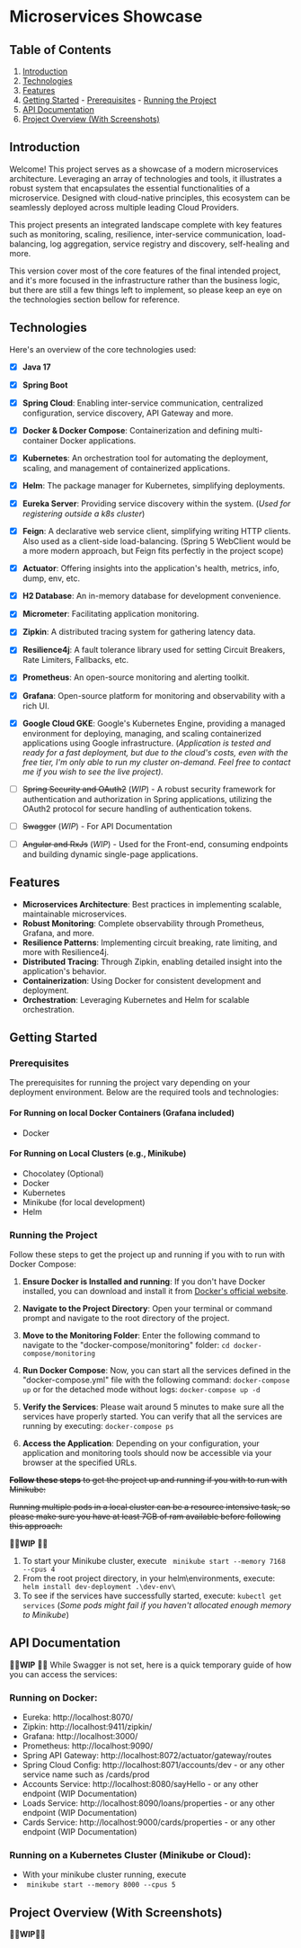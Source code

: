 
# Microservices Showcase


## Table of Contents
  1. [Introduction](#introduction)
  2. [Technologies](#technologies) 
  3. [Features](#features) 
  4. [Getting Started](#getting-started) - [Prerequisites](#prerequisites) - [Running the Project](#running-the-project) 
  5. [ API Documentation](#api-documentation) 
  6. [Project Overview (With Screenshots)](#project-overview-with-screenshots)
## Introduction

Welcome! This project serves as a showcase of a modern microservices architecture. Leveraging an array of technologies and tools, it illustrates a robust system that encapsulates the essential functionalities of a microservice. Designed with cloud-native principles, this ecosystem can be seamlessly deployed across multiple leading Cloud Providers.

This project presents an integrated landscape complete with key features such as monitoring, scaling, resilience, inter-service communication, load-balancing, log aggregation, service registry and discovery, self-healing and more.

This version cover most of the core features of the final intended project, and it's more focused in the infrastructure rather than the business logic, but there are still a few things left to implement, so please keep an eye on the technologies section bellow for reference. 

## Technologies

Here's an overview of the core technologies used:

- [x] **Java 17**
- [x] **Spring Boot**
- [x] **Spring Cloud**: Enabling inter-service communication, centralized configuration, service discovery, API Gateway and more.
- [x] **Docker & Docker Compose**: Containerization and defining multi-container Docker applications.
- [x] **Kubernetes**: An orchestration tool for automating the deployment, scaling, and management of containerized applications.
- [x] **Helm**: The package manager for Kubernetes, simplifying deployments.
- [x] **Eureka Server**: Providing service discovery within the system. (*Used for registering outside a k8s cluster*)
- [x] **Feign**: A declarative web service client, simplifying writing HTTP clients. Also used as a client-side load-balancing. (Spring 5 WebClient would be a more modern approach, but Feign fits perfectly in the project scope)
- [x] **Actuator**: Offering insights into the application's health, metrics, info, dump, env, etc.
- [x] **H2 Database**: An in-memory database for development convenience.
- [x] **Micrometer**: Facilitating application monitoring.
- [x] **Zipkin**: A distributed tracing system for gathering latency data.
- [x] **Resilience4j**: A fault tolerance library used for setting Circuit Breakers, Rate Limiters, Fallbacks, etc.
- [x] **Prometheus**: An open-source monitoring and alerting toolkit.
- [x] **Grafana**: Open-source platform for monitoring and observability with a rich UI.
- [x] **Google Cloud GKE**: Google's Kubernetes Engine, providing a managed environment for deploying, managing, and scaling containerized applications using Google infrastructure. (*Application is tested and ready for a fast deployment, but due to the cloud's costs, even with the free tier, I'm only able to run my cluster on-demand. Feel free to contact me if you wish to see the live project).* 
- [ ] ~~Spring Security and OAuth2~~ (*WIP*) - A robust security framework for authentication and authorization in Spring applications, utilizing the OAuth2 protocol for secure handling of authentication tokens.
- [ ] ~~Swagger~~ (*WIP*) - For API Documentation
- [ ] ~~Angular and RxJs~~ (*WIP*) - Used for the Front-end, consuming endpoints and building dynamic single-page applications.



## Features

- **Microservices Architecture**: Best practices in implementing scalable, maintainable microservices.
- **Robust Monitoring**: Complete observability through Prometheus, Grafana, and more.
- **Resilience Patterns**: Implementing circuit breaking, rate limiting, and more with Resilience4j.
- **Distributed Tracing**: Through Zipkin, enabling detailed insight into the application's behavior.
- **Containerization**: Using Docker for consistent development and deployment.
- **Orchestration**: Leveraging Kubernetes and Helm for scalable orchestration.

## Getting Started

### Prerequisites
The prerequisites for running the project vary depending on your deployment environment. Below are the required tools and technologies:

#### For Running on local Docker Containers (Grafana included)
 
- Docker 
#### For Running on Local Clusters (e.g., Minikube)  
- Chocolatey (Optional) 
- Docker 
- Kubernetes 
- Minikube (for local development)
- Helm 



### Running the Project

Follow these steps to get the project up and running if you with to run with Docker Compose:

1. **Ensure Docker is Installed and running**: If you don't have Docker installed, you can download and install it from [Docker's official website](https://www.docker.com/get-started).

2. **Navigate to the Project Directory**: Open your terminal or command prompt and navigate to the root directory of the project.

3. **Move to the Monitoring Folder**: Enter the following command to navigate to the "docker-compose/monitoring" folder:
 ```cd docker-compose/monitoring```
 
4. **Run Docker Compose**: Now, you can start all the services defined in the "docker-compose.yml" file with the following command:
```docker-compose up```
or for the detached mode without logs:
```docker-compose up -d```

5. **Verify the Services**: Please wait around 5 minutes to make sure all the services have properly started. You can verify that all the services are running by executing:
```docker-compose ps```
6. **Access the Application**: Depending on your configuration, your application and monitoring tools should now be accessible via your browser at the specified URLs.

~~**Follow these steps** to get the project up and running if you with to run with Minikube:~~  

~~Running multiple pods in a local cluster can be a resource intensive task, so please make sure you have at least 7GB of ram available before following this approach:~~

🚧🚧**WIP** 🚧🚧
1. To start your Minikube cluster, execute 
``` minikube start --memory 7168 --cpus 4```
2. From the root project directory, in your helm\environments, execute:
``` helm install dev-deployment .\dev-env\```
3. To see if the services have successfully started, execute:
```kubectl get services```
(*Some pods might fail if you haven't allocated enough memory to Minikube*)




## API Documentation

🚧🚧**WIP** 🚧🚧
While Swagger is not set, here is a quick temporary guide of how you can access the services:

### Running on Docker:
- Eureka: http://localhost:8070/
- Zipkin: http://localhost:9411/zipkin/
- Grafana: http://localhost:3000/
- Prometheus: http://localhost:9090/
- Spring API Gateway: http://localhost:8072/actuator/gateway/routes
- Spring Cloud Config: http://localhost:8071/accounts/dev - or any other service name such as /cards/prod
- Accounts Service: http://localhost:8080/sayHello - or any other endpoint (WIP Documentation)
- Loads Service: http://localhost:8090/loans/properties - or any other endpoint (WIP Documentation)
- Cards Service: http://localhost:9000/cards/properties - or any other endpoint (WIP Documentation)

### Running on a Kubernetes Cluster (Minikube or Cloud):
- With your minikube cluster running, execute 
- ``` minikube start --memory 8000 --cpus 5```



## Project Overview (With Screenshots)

🚧🚧**WIP**🚧🚧
